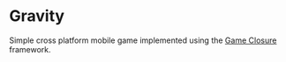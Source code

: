 Gravity
=======

Simple cross platform mobile game implemented using the [Game Closure](http://www.gameclosure.com) framework.
